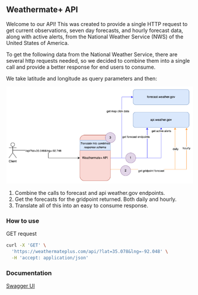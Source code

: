 ## Weathermate+ API

Welcome to our API! This was created to provide a single HTTP request to get current observations, seven day forecasts, and hourly forecast data, along with active alerts, from the National Weather Service (NWS) of the United States of America. 

To get the following data from the National Weather Service, there are several http requests needed, so we decided to combine them into a single call and provide a better response for end users to consume. 

We take latitude and longitude as query parameters and then:

![diagram](./images/diagram.png)

1. Combine the calls to forecast and api weather.gov endpoints.
2. Get the forecasts for the gridpoint returned. Both daily and hourly.
3. Translate all of this into an easy to consume response.

### How to use

GET request

```bash
curl -X 'GET' \
  'https://weathermateplus.com/api/?lat=35.078&lng=-92.048' \
  -H 'accept: application/json'
```

### Documentation

[Swagger UI](https://weathermateplus.com/api-documentation)